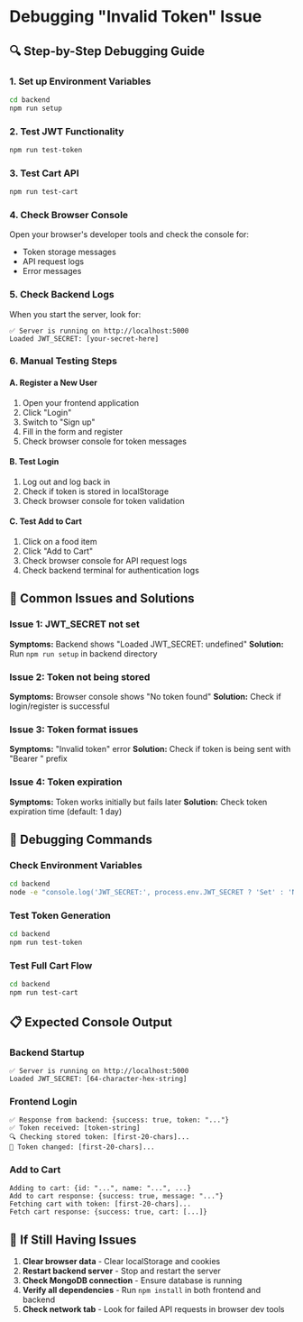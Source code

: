 # Debugging "Invalid Token" Issue

## 🔍 Step-by-Step Debugging Guide

### 1. Set up Environment Variables
```bash
cd backend
npm run setup
```

### 2. Test JWT Functionality
```bash
npm run test-token
```

### 3. Test Cart API
```bash
npm run test-cart
```

### 4. Check Browser Console
Open your browser's developer tools and check the console for:
- Token storage messages
- API request logs
- Error messages

### 5. Check Backend Logs
When you start the server, look for:
```
✅ Server is running on http://localhost:5000
Loaded JWT_SECRET: [your-secret-here]
```

### 6. Manual Testing Steps

#### A. Register a New User
1. Open your frontend application
2. Click "Login" 
3. Switch to "Sign up"
4. Fill in the form and register
5. Check browser console for token messages

#### B. Test Login
1. Log out and log back in
2. Check if token is stored in localStorage
3. Check browser console for token validation

#### C. Test Add to Cart
1. Click on a food item
2. Click "Add to Cart"
3. Check browser console for API request logs
4. Check backend terminal for authentication logs

## 🐛 Common Issues and Solutions

### Issue 1: JWT_SECRET not set
**Symptoms:** Backend shows "Loaded JWT_SECRET: undefined"
**Solution:** Run `npm run setup` in backend directory

### Issue 2: Token not being stored
**Symptoms:** Browser console shows "No token found"
**Solution:** Check if login/register is successful

### Issue 3: Token format issues
**Symptoms:** "Invalid token" error
**Solution:** Check if token is being sent with "Bearer " prefix

### Issue 4: Token expiration
**Symptoms:** Token works initially but fails later
**Solution:** Check token expiration time (default: 1 day)

## 🔧 Debugging Commands

### Check Environment Variables
```bash
cd backend
node -e "console.log('JWT_SECRET:', process.env.JWT_SECRET ? 'Set' : 'Not set')"
```

### Test Token Generation
```bash
cd backend
npm run test-token
```

### Test Full Cart Flow
```bash
cd backend
npm run test-cart
```

## 📋 Expected Console Output

### Backend Startup
```
✅ Server is running on http://localhost:5000
Loaded JWT_SECRET: [64-character-hex-string]
```

### Frontend Login
```
✅ Response from backend: {success: true, token: "..."}
✅ Token received: [token-string]
🔍 Checking stored token: [first-20-chars]...
🔄 Token changed: [first-20-chars]...
```

### Add to Cart
```
Adding to cart: {id: "...", name: "...", ...}
Add to cart response: {success: true, message: "..."}
Fetching cart with token: [first-20-chars]...
Fetch cart response: {success: true, cart: [...]}
```

## 🚨 If Still Having Issues

1. **Clear browser data** - Clear localStorage and cookies
2. **Restart backend server** - Stop and restart the server
3. **Check MongoDB connection** - Ensure database is running
4. **Verify all dependencies** - Run `npm install` in both frontend and backend
5. **Check network tab** - Look for failed API requests in browser dev tools 